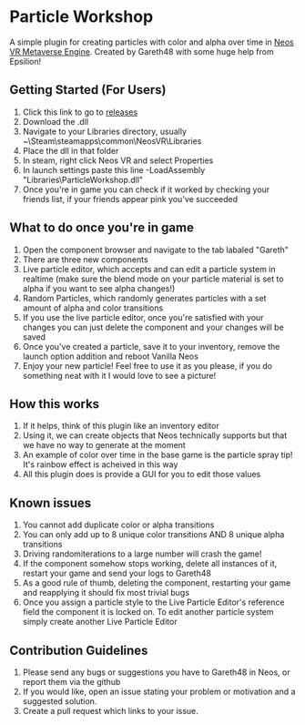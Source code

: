 # Particle Workshop

A simple plugin for creating particles with color and alpha over time in [Neos VR Metaverse Engine](https://neosvr.com/).
Created by Gareth48 with some huge help from Epsilion!

## Getting Started (For Users)
1. Click this link to go to [releases](https://github.com/New-Project-Final-Final-WIP/ParticleWorkshop/releases)
1. Download the .dll
1. Navigate to your Libraries directory, usually ~\Steam\steamapps\common\NeosVR\Libraries
1. Place the dll in that folder
1. In steam, right click Neos VR and select Properties
1. In launch settings paste this line -LoadAssembly "Libraries\ParticleWorkshop.dll"
1. Once you're in game you can check if it worked by checking your friends list, if your friends appear pink you've succeeded

## What to do once you're in game
1. Open the component browser and navigate to the tab labaled "Gareth"
1. There are three new components
1. Live particle editor, which accepts and can edit a particle system in realtime (make sure the blend mode on your particle material is set to alpha if you want to see alpha changes!)
1. Random Particles, which randomly generates particles with a set amount of alpha and color transitions
1. If you use the live particle editor, once you're satisfied with your changes you can just delete the component and your changes will be saved
1. Once you've created a particle, save it to your inventory, remove the launch option addition and reboot Vanilla Neos
1. Enjoy your new particle! Feel free to use it as you please, if you do something neat with it I would love to see a picture!

## How this works
1. If it helps, think of this plugin like an inventory editor
1. Using it, we can create objects that Neos technically supports but that we have no way to generate at the moment
1. An example of color over time in the base game is the particle spray tip! It's rainbow effect is acheived in this way
1. All this plugin does is provide a GUI for you to edit those values

## Known issues
1. You cannot add duplicate color or alpha transitions
1. You can only add up to 8 unique color transitions AND 8 unique alpha transitions
1. Driving randomiterations to a large number will crash the game!
1. If the component somehow stops working, delete all instances of it, restart your game and send your logs to Gareth48
1. As a good rule of thumb, deleting the component, restarting your game and reapplying it should fix most trivial bugs
1. Once you assign a particle style to the Live Particle Editor's reference field the component it is locked on. To edit another particle system simply create another Live Particle Editor

## Contribution Guidelines
1. Please send any bugs or suggestions you have to Gareth48 in Neos, or report them via the github
1. If you would like, open an issue stating your problem or motivation and a suggested solution. 
1. Create a pull request which links to your issue.